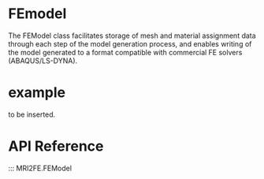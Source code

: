# FEmodel

The FEModel class facilitates storage of mesh and material assignment data through each step of the model generation process, and enables writing of the model generated to a format compatible with commercial FE solvers (ABAQUS/LS-DYNA).

# example

to be inserted.

# API Reference

::: MRI2FE.FEModel